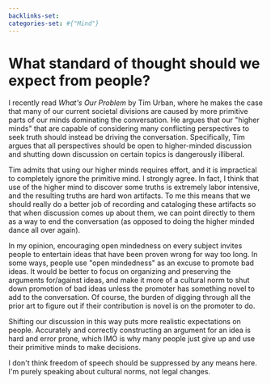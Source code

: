 ```yaml
---
backlinks-set: 
categories-set: #{"Mind"}
---
```

# What standard of thought should we expect from people?

I recently read *What's Our Problem* by Tim Urban, where he makes the case that
many of our current societal divisions are caused by more primitive parts of our
minds dominating the conversation.
He argues that our "higher minds" that are capable of considering many
conflicting perspectives to seek truth should instead be driving the
conversation.
Specifically, Tim argues that all perspectives should be open to higher-minded
discussion and shutting down discussion on certain topics is dangerously
illiberal.

Tim admits that using our higher minds requires effort, and it is impractical to
completely ignore the primitive mind.
I strongly agree.
In fact, I think that use of the higher mind to discover some truths is
extremely labor intensive, and the resulting truths are hard won artifacts.
To me this means that we should really do a better job of recording and
cataloging these artifacts so that when discussion comes up about them, we can
point directly to them as a way to end the conversation (as opposed to doing the
higher minded dance all over again).

In my opinion, encouraging open mindedness on every subject invites people to
entertain ideas that have been proven wrong for way too long.
In some ways, people use "open mindedness" as an excuse to promote bad ideas.
It would be better to focus on organizing and preserving the arguments
for/against ideas, and make it more of a cultural norm to shut down promotion of
bad ideas unless the promoter has something novel to add to the conversation.
Of course, the burden of digging through all the prior art to figure out if
their contribution is novel is on the promoter to do.

Shifting our discussion in this way puts more realistic expectations on people.
Accurately and correctly constructing an argument for an idea is hard and error
prone, which IMO is why many people just give up and use their primitive minds
to make decisions.

I don't think freedom of speech should be suppressed by any means here.
I'm purely speaking about cultural norms, not legal changes.